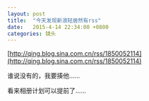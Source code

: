 ```yaml
---
layout: post
title:  "今天发现新浪轻居然有rss"
date:   2015-4-14 22:34:00 +0800
categories: 镜头
---
```

[http://qing.blog.sina.com.cn/rss/1850052114](http://qing.blog.sina.com.cn/rss/1850052114)

谁说没有的，我要揍他……

看来相册计划可以提前了……
